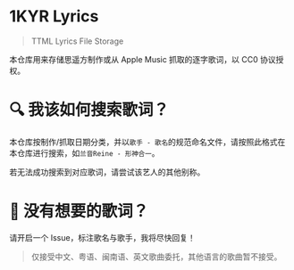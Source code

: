 # 1KYR Lyrics

> TTML Lyrics File Storage

本仓库用来存储思遥方制作或从 Apple Music 抓取的逐字歌词，以 CC0 协议授权。

# 🔍 我该如何搜索歌词？

本仓库按制作/抓取日期分类，并以`歌手 - 歌名`的规范命名文件，请按照此格式在本仓库进行搜索，如`兰音Reine - 形神合一`。

若无法成功搜索到对应歌词，请尝试该艺人的其他别称。

# 🤔 没有想要的歌词？

请开启一个 Issue，标注歌名与歌手，我将尽快回复！

> 仅接受中文、粤语、闽南语、英文歌曲委托，其他语言的歌曲暂不接受。
